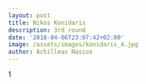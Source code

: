 ```yaml
---
layout: post
title: Nikos Konidaris
description: 3rd round
date: '2018-04-06T23:07:42+02:00'
image: /assets/images/konidaris_4.jpg
author: Achilleas Nasios
---
```

1
